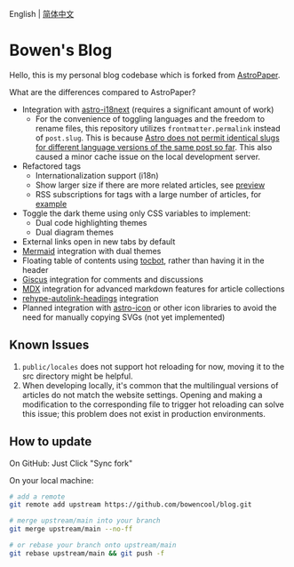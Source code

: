 English | [简体中文](./README-zh.md)

# Bowen's Blog

Hello, this is my personal blog codebase which is forked from [AstroPaper](https://github.com/satnaing/astro-paper).

What are the differences compared to AstroPaper?

- Integration with [astro-i18next](https://github.com/yassinedoghri/astro-i18next) (requires a significant amount of work)
  - For the convenience of toggling languages and the freedom to rename files, this repository utilizes `frontmatter.permalink` instead of `post.slug`. This is because [Astro does not permit identical slugs for different language versions of the same post so far](https://github.com/withastro/astro/issues/7133#issuecomment-1585751826). This also caused a minor cache issue on the local development server.
- Refactored tags
  - Internationalization support (i18n)
  - Show larger size if there are more related articles, see [preview](https://blog.bowen.cool/tags)
  - RSS subscriptions for tags with a large number of articles, for [example](https://blog.bowen.cool/tags/frontend)
- Toggle the dark theme using only CSS variables to implement:
  - Dual code highlighting themes
  - Dual diagram themes
- External links open in new tabs by default
- [Mermaid](https://github.com/mermaid-js/mermaid) integration with dual themes
- Floating table of contents using [tocbot](https://tscanlin.github.io/tocbot/), rather than having it in the header
- [Giscus](https://giscus.app/) integration for comments and discussions
- [MDX](https://mdxjs.com/) integration for advanced markdown features for article collections
- [rehype-autolink-headings](https://github.com/rehypejs/rehype-autolink-headings) integration
- Planned integration with [astro-icon](https://github.com/natemoo-re/astro-icon) or other icon libraries to avoid the need for manually copying SVGs (not yet implemented)

## Known Issues

1. `public/locales` does not support hot reloading for now, moving it to the src directory might be helpful.
2. When developing locally, it's common that the multilingual versions of articles do not match the website settings. Opening and making a modification to the corresponding file to trigger hot reloading can solve this issue; this problem does not exist in production environments.

## How to update

On GitHub: Just Click "Sync fork"

On your local machine:

```bash
# add a remote
git remote add upstream https://github.com/bowencool/blog.git

# merge upstream/main into your branch
git merge upstream/main --no-ff

# or rebase your branch onto upstream/main
git rebase upstream/main && git push -f
```
